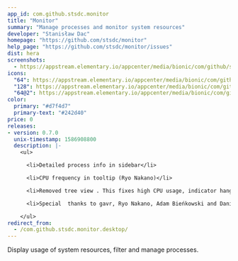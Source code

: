 ```yaml
---
app_id: com.github.stsdc.monitor
title: "Monitor"
summary: "Manage processes and monitor system resources"
developer: "Stanisław Dac"
homepage: "https://github.com/stsdc/monitor"
help_page: "https://github.com/stsdc/monitor/issues"
dist: hera
screenshots:
  - https://appstream.elementary.io/appcenter/media/bionic/com/github/stsdc.monitor/B328D9CC9288D61E90435911C827063E/screenshots/image-1_orig.png
icons:
  "64": https://appstream.elementary.io/appcenter/media/bionic/com/github/stsdc.monitor/B328D9CC9288D61E90435911C827063E/icons/64x64/com.github.stsdc.monitor_com.github.stsdc.monitor.png
  "128": https://appstream.elementary.io/appcenter/media/bionic/com/github/stsdc.monitor/B328D9CC9288D61E90435911C827063E/icons/128x128/com.github.stsdc.monitor_com.github.stsdc.monitor.png
  "64@2": https://appstream.elementary.io/appcenter/media/bionic/com/github/stsdc.monitor/B328D9CC9288D61E90435911C827063E/icons/64x64@2/com.github.stsdc.monitor_com.github.stsdc.monitor.png
color:
  primary: "#d7f4d7"
  primary-text: "#242d40"
price: 0
releases:
- version: 0.7.0
  unix-timestamp: 1586908800
  description: |-
    <ul>

      <li>Detailed process info in sidebar</li>

      <li>CPU frequency in tooltip (Ryo Nakano)</li>

      <li>Removed tree view . This fixes high CPU usage, indicator hangs, and app crashes</li>

      <li>Special  thanks to gavr, Ryo Nakano, Adam Bieńkowski and Daniele Cocca</li>

    </ul>
redirect_from:
  - /com.github.stsdc.monitor.desktop/
---
```


<p>Display usage of system resources, filter and manage processes.</p>